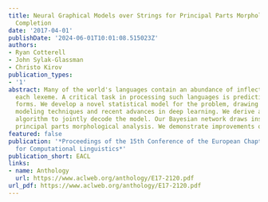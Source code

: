 ```yaml
---
title: Neural Graphical Models over Strings for Principal Parts Morphological Paradigm
  Completion
date: '2017-04-01'
publishDate: '2024-06-01T10:01:08.515023Z'
authors:
- Ryan Cotterell
- John Sylak-Glassman
- Christo Kirov
publication_types:
- '1'
abstract: Many of the world's languages contain an abundance of inflected forms for
  each lexeme. A critical task in processing such languages is predicting these inflected
  forms. We develop a novel statistical model for the problem, drawing on graphical
  modeling techniques and recent advances in deep learning. We derive a Metropolis-Hastings
  algorithm to jointly decode the model. Our Bayesian network draws inspiration from
  principal parts morphological analysis. We demonstrate improvements on 5 languages.
featured: false
publication: '*Proceedings of the 15th Conference of the European Chapter of the Association
  for Computational Linguistics*'
publication_short: EACL
links:
- name: Anthology
  url: https://www.aclweb.org/anthology/E17-2120.pdf
url_pdf: https://www.aclweb.org/anthology/E17-2120.pdf
---
```



